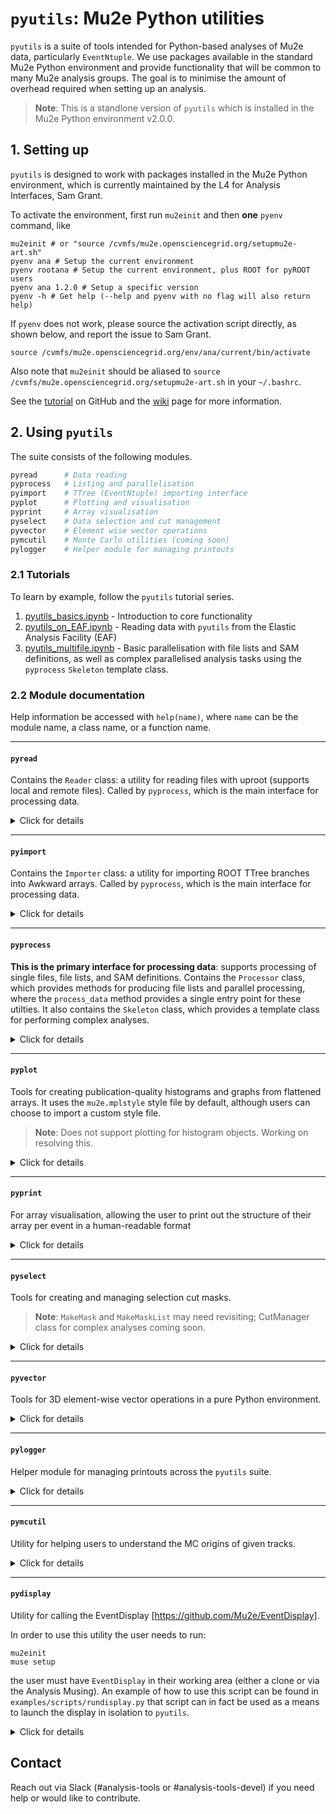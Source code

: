 # `pyutils`: Mu2e Python utilities

`pyutils` is a suite of tools intended for Python-based analyses of Mu2e data, particularly `EventNtuple`. We use packages available in the standard Mu2e Python environment and provide functionality that will be common to many Mu2e analysis groups. The goal is to minimise the amount of overhead required when setting up an analysis.  

>**Note**: This is a standlone version of `pyutils` which is installed in the Mu2e Python environment v2.0.0. 

## 1. Setting up 

`pyutils` is designed to work with packages installed in the Mu2e Python environment, which is currently maintained by the L4 for Analysis Interfaces, Sam Grant.

To activate the environment, first run `mu2einit` and then **one** `pyenv` command, like

```
mu2einit # or "source /cvmfs/mu2e.opensciencegrid.org/setupmu2e-art.sh"
pyenv ana # Setup the current environment
pyenv rootana # Setup the current environment, plus ROOT for pyROOT users 
pyenv ana 1.2.0 # Setup a specific version
pyenv -h # Get help (--help and pyenv with no flag will also return help)
```

If `pyenv` does not work, please source the activation script directly, as shown below, and report the issue to Sam Grant.

```
source /cvmfs/mu2e.opensciencegrid.org/env/ana/current/bin/activate
```

Also note that `mu2einit` should be aliased to `source /cvmfs/mu2e.opensciencegrid.org/setupmu2e-art.sh` in your `~/.bashrc`.

See the [tutorial](https://github.com/Mu2e/Tutorial/blob/main/EAF/Docs/06-TheMu2eEnvironment.md) on GitHub and the [wiki](https://mu2ewiki.fnal.gov/wiki/Elastic_Analysis_Facility_(EAF)#The_Mu2e_environment) page for more information.

## 2. Using `pyutils` 

The suite consists of the following modules.
```python
pyread      # Data reading 
pyprocess   # Listing and parallelisation 
pyimport    # TTree (EventNtuple) importing interface 
pyplot      # Plotting and visualisation 
pyprint     # Array visualisation 
pyselect    # Data selection and cut management 
pyvector    # Element wise wector operations
pymcutil    # Monte Carlo utilities (coming soon)
pylogger    # Helper module for managing printouts
```

### 2.1 Tutorials

To learn by example, follow the `pyutils` tutorial series.

1. [pyutils_basics.ipynb](examples/notebooks/pyutils_basics.ipynb) - Introduction to core functionality
1. [pyutils_on_EAF.ipynb](examples/notebooks/pyutils_on_EAF.ipynb) - Reading data with `pyutils` from the Elastic Analysis Facility (EAF) 
1. [pyutils_multifile.ipynb](examples/notebooks/pyutils_multifile.ipynb) - Basic parallelisation with file lists and SAM definitions, as well as complex parallelised analysis tasks using the `pyprocess` `Skeleton` template class.


### 2.2 Module documentation 

Help information be accessed with `help(name)`, where `name` can be the module name, a class name, or a function name. 

---

#### `pyread` 

Contains the `Reader` class: a utility for reading files with uproot (supports local and remote files). Called by `pyprocess`, which is the main interface for processing data.

<details>
<summary>Click for details</summary>
    
```
NAME
    pyread

CLASSES
    builtins.object
        Reader

    class Reader(builtins.object)
     |  Reader(use_remote=False, location='tape', schema='root', verbosity=1)
     |
     |  Unified interface for accessing files, either locally or remotely
     |
     |  Methods defined here:
     |
     |  __init__(self, use_remote=False, location='tape', schema='root', verbosity=1)
     |      Initialise the reader
     |
     |      Args:
     |          use_remote (bool, opt): Whether to use remote access methods
     |          location (str, opt): File location for remote files: tape (default), disk, scratch, nersc
     |          schema (str, opt): Schema for remote file path: root (default), http, path , dcap, samFile
     |          verbosity (int, opt): Level of output detail (0: errors only, 1: info & warnings, 2: max)
     |
     |  read_file(self, file_path)
     |      Read a file using the appropriate method
     |
     |      Args:
     |          file_path: Path to the file
     |
     |      Returns:
     |          Uproot file object
     |
     |  ----------------------------------------------------------------------

```
</details>

---

#### `pyimport`

Contains the `Importer` class: a utility for importing ROOT TTree branches into Awkward arrays. Called by `pyprocess`, which is the main interface for processing data.

<details>
<summary>Click for details</summary>

```
NAME
    pyimport

CLASSES
    builtins.object
        Importer

    class Importer(builtins.object)
     |  Importer(file_name, branches, dir_name='EventNtuple', tree_name='ntuple', use_remote=False, location='tape', schema='root', verbosity=1)
     |
     |  Utility class for importing branches from ROOT TTree files
     |
     |  Intended to used via by the pyprocess Processor class
     |
     |  Methods defined here:
     |
     |  __init__(self, file_name, branches, dir_name='EventNtuple', tree_name='ntuple', use_remote=False, location='tape', schema='root', verbosity=1)
     |      Initialise the importer
     |
     |      Args:
     |          file_name: Name of the file
     |          branches: Flat list or grouped dict of branches to import
     |          dir_name: Ntuple directory in file
     |          tree_name: Ntuple name in file directory
     |          use_remote: Flag for reading remote files
     |          location: Remote files only. File location: tape (default), disk, scratch, nersc
     |          schema: Remote files only. Schema used when writing the URL: root (default), http, path, dcap, samFile
     |          verbosity: Print detail level (0: minimal, 1: medium, 2: maximum)
     |
     |  import_branches(self)
     |      Internal function to open ROOT file and import specified branches
     |
     |      Returns:
     |          Awkward array with imported data
     |
     |  ----------------------------------------------------------------------
```

</details>

---

#### `pyprocess`

**This is the primary interface for processing data**: supports processing of single files, file lists, and SAM definitions. Contains the `Processor` class, which provides methods for producing file lists and parallel processing, where the `process_data` method provides a single entry point for these utilties. It also contains the `Skeleton` class, which provides a template class for performing complex analyses.

<details>
<summary>Click for details</summary>

```
NAME
    pyprocess

CLASSES
    builtins.object
        Processor
        Skeleton

    class Processor(builtins.object)
     |  Processor(dir_name='EventNtuple', tree_name='ntuple', use_remote=False, location='tape', schema='root', verbosity=1)
     |
     |  Interface for processing files or datasets
     |
     |  Methods defined here:
     |
     |  __init__(self, dir_name='EventNtuple', tree_name='ntuple', use_remote=False, location='tape', schema='root', verbosity=1)
     |      Initialise the processor
     |
     |      Args:
     |          dir_name (str, opt): Ntuple directory in file
     |          tree_name (str, opt): Ntuple name in file directory
     |          use_remote (bool, opt): Flag for reading remote files
     |          location (str, opt): Remote files only. File location: tape (default), disk, scratch, nersc
     |          schema (str, opt): Remote files only. Schema used when writing the URL: root (default), http, path, dcap, samFile
     |          verbosity (int, opt): Level of output detail (0: errors only, 1: info, warnings, 2: max)
     |
     |  get_file_list(self, defname=None, file_list_path=None)
     |      Utility to get a list of files from a SAM definition OR a text file
     |
     |      Args:
     |          defname: SAM definition name
     |          file_list_path: Path to a plain text file containing file paths
     |
     |      Returns:
     |          List of file paths
     |
     |  process_data(self, file_name=None, file_list_path=None, defname=None, branches=None, max_workers=None, custom_process_func=None, use_processes=False)
     |      Process the data
     |
     |      Args:
     |          file_name: File name
     |          defname: SAM definition name
     |          file_list_path: Path to file list
     |          branches: Flat list or grouped dict of branches to import
     |          max_workers: Maximum number of parallel workers
     |          custom_process_func: Optional custom processing function for each file
     |          use_processes: Whether to use processes rather than threads
     |
     |      Returns:
     |          - If custom_process_func is None: a concatenated awkward array with imported data from all files
     |          - If custom_process_func is not None: a list of outputs from the custom process
     |
     |  ----------------------------------------------------------------------

    class Skeleton(builtins.object)
     |  Skeleton(verbosity=1)
     |
     |  Template class for creating a custom analysis processor
     |
     |  This template demonstrates how to create a class to run
     |  custom analysis jobs with the Processor framework
     |
     |  To use this skeleton:
     |  1. Either initilaise the entire class or pass it as an argument to your Processor class
     |  2. Customize the __init__ method with your configuration
     |  3. Implement your processing logic in the process method
     |  4. Add any additional helper methods you need
     |  5. Override methods as needed
     |
     |  Methods defined here:
     |
     |  __init__(self, verbosity=1)
     |      Initialise your file processor with configuration parameters
     |
     |      Customise this method to include parameters specific to your analysis.
     |
     |      Args:
     |          verbosity (int, opt): Level of output detail (0: errors only, 1: info, 2: debug, 3: max)
     |
     |  execute(self)
     |      Run the processor on the configured files
     |
     |      Returns:
     |          Combined results from all processed files
     |
     |  process_file(self, file_name)
     |      Process a single file
     |
     |      This is the core method that will be called for each file.
     |      Implement your file processing logic here.
     |
     |      Args:
     |          file_name: Name of the file to process
     |
     |      Returns:
     |          Any data structure representing the processed result
     |
     |  process_results(self)
     |      Run post processing on the results list
     |
     |  ----------------------------------------------------------------------q
```

</details>

---

#### `pyplot`

Tools for creating publication-quality histograms and graphs from flattened arrays. It uses the `mu2e.mplstyle` style file by default, although users can choose to import a custom style file.

>**Note**: Does not support plotting for histogram objects. Working on resolving this.

<details>
<summary>Click for details</summary>

```
     |  Methods defined here:
     |
     |  __init__(self, style_path=None, verbosity=1)
     |      Initialise the Plot class.
     |
     |      Args:
     |          style_path (str, opt): Path to matplotlib style file. (Default: Mu2e style)
     |          verbosity (int, opt): Level of output detail (0: errors only, 1: info & warnings, 2: max)
     |
     |  get_stats(self, array, xmin, xmax)
     |      Calculate 'stat box' statistics from a 1D array.
     |
     |      Args:
     |        array (np.ndarray): Input array
     |        xmin (float): Minimum x-axis value
     |        xmax (float): Maximum x-axis value
     |
     |      Returns:
     |        tuple: (n_entries, mean, mean_err, std_dev, std_dev_err, underflows, overflows)
     |
     |  plot_1D(self, array, nbins=100, xmin=-1.0, xmax=1.0, weights=None, title=None, xlabel=None, ylabel=None, col='black', leg_pos='best', out_path=None, dpi=300, log_x=False, log_y=False, norm_by_area=False, under_over=False, stat_box=True, stat_box_errors=False, error_bars=False, ax=None, show=True)
     |      Create a 1D histogram from an array of values.
     |
     |      Args:
     |        array (np.ndarray): Input data array
     |        weights (np.ndarray, optional): Weights for each value
     |        nbins (int, optional): Number of bins. Defaults to 100
     |        xmin (float, optional): Minimum x-axis value. Defaults to -1.0
     |        xmax (float, optional): Maximum x-axis value. Defaults to 1.0
     |        title (str, optional): Plot title
     |        xlabel (str, optional): X-axis label
     |        ylabel (str, optional): Y-axis label
     |        col (str, optional): Histogram color. Defaults to 'black'
     |        leg_pos (str, optional): Legend position. Defaults to 'best'
     |        out_path (str, optional): Path to save the plot
     |        dpi (int, optional): DPI for saved plot. Defaults to 300
     |        log_x (bool, optional): Use log scale for x-axis. Defaults to False
     |        log_y (bool, optional): Use log scale for y-axis. Defaults to False
     |        under_over (bool, optional): Show overflow/underflow stats. Defaults to False
     |        stat_box (bool, optional): Show statistics box. Defaults to True
     |        stat_box_errors (bool, optional): Show errors in stats box. Defaults to False
     |        error_bars (bool, optional): Show error bars on bins. Defaults to False
     |        ax (plt.Axes, optional): External custom axes
     |        show (bool, optional): Display the plot, defaults to True
     |
     |      Raises:
     |        ValueError: If array is empty or None
     |
     |  plot_1D_overlay(self, hists_dict, weights=None, nbins=100, xmin=-1.0, xmax=1.0, title=None, xlabel=None, ylabel=None, out_path=None, dpi=300, leg_pos='best', log_x=False, log_y=False, norm_by_area=False, ax=None, show=True)
     |      Overlay multiple 1D histograms from a dictionary of arrays.
     |
     |      Args:
     |          hists_dict (Dict[str, np.ndarray]): Dictionary mapping labels to arrays
     |          weights (List[np.ndarray], optional): List of weight arrays for each histogram
     |          nbins (int, optional): Number of bins. Defaults to 100
     |          xmin (float, optional): Minimum x-axis value. Defaults to -1.0
     |          xmax (float, optional): Maximum x-axis value. Defaults to 1.0
     |          title (str, optional): Plot title
     |          xlabel (str, optional): X-axis label
     |          ylabel (str, optional): Y-axis label
     |          out_path (str, optional): Path to save the plot
     |          dpi (int, optional): DPI for saved plot. Defaults to 300
     |          leg_pos (str, optional): Legend position. Defaults to 'best'
     |          log_x (bool, optional): Use log scale for x-axis. Defaults to False
     |          log_y (bool, optional): Use log scale for y-axis. Defaults to False
     |          ax (plt.Axes, optional): External custom axes.
     |          show (bool, optional): Display the plot. Defaults to True
     |
     |      Raises:
     |          ValueError: If hists_dict is empty or None
     |          ValueError: If weights length doesn't match number of histograms
     |
     |  plot_2D(self, x, y, weights=None, nbins_x=100, xmin=-1.0, xmax=1.0, nbins_y=100, ymin=-1.0, ymax=1.0, title=None, xlabel=None, ylabel=None, zlabel=None, out_path=None, cmap='inferno', dpi=300, log_x=False, log_y=False, log_z=False, colorbar=True, ax=None, show=True)
     |      Plot a 2D histogram from two arrays of the same length.
     |
     |      Args:
     |          x (np.ndarray): Array of x-values
     |          y (np.ndarray): Array of y-values
     |          weights (np.ndarray, optional): Optional weights for each point
     |          nbins_x (int): Number of bins in x. Defaults to 100
     |          xmin (float): Minimum x value. Defaults to -1.0
     |          xmax (float): Maximum x value. Defaults to 1.0
     |          nbins_y (int): Number of bins in y. Defaults to 100
     |          ymin (float): Minimum y value. Defaults to -1.0
     |          ymax (float): Maximum y value. Defaults to 1.0
     |          title (str, optional): Plot title
     |          xlabel (str, optional): X-axis label
     |          ylabel (str, optional): Y-axis label
     |          zlabel (str, optional): Colorbar label
     |          out_path (str, optional): Path to save the plot
     |          cmap (str): Matplotlib colormap name. Defaults to 'inferno'
     |          dpi (int): DPI for saved plot. Defaults to 300
     |          log_x (bool): Use log scale for x-axis
     |          log_y (bool): Use log scale for y-axis
     |          log_z (bool): Use log scale for color values
     |          cbar (bool): Whether to show colorbar. Defaults to True
     |          ax (plt.Axes, optional): External custom axes.
     |          show (bool): show (bool, optional): Display the plot. Defaults to True
     |
     |      Raises:
     |          ValueError: If input arrays are empty or different lengths
     |
     |  plot_graph(self, x, y, xerr=None, yerr=None, title=None, xlabel=None, ylabel=None, xmin=None, xmax=None, ymin=None, ymax=None, col='black', linestyle='None', out_path=None, dpi=300, log_x=False, log_y=False, ax=None, show=True)
     |      Plot a scatter graph with optional error bars.
     |
     |      Args:
     |        x (np.ndarray): Array of x-values
     |        y (np.ndarray): Array of y-values
     |        xerr (np.ndarray, optional): X error bars
     |        yerr (np.ndarray, optional): Y error bars
     |        title (str, optional): Plot title
     |        xlabel (str, optional): X-axis label
     |        ylabel (str, optional): Y-axis label
     |        xmin (float, optional): Minimum x value
     |        xmax (float, optional): Maximum x value
     |        ymin (float, optional): Minimum y value
     |        ymax (float, optional): Maximum y value
     |        color (str): Marker and error bar color, defaults to 'black'
     |        linestyle (str): Style for connecting lines, defaults to 'None'
     |        out_path (str, optional): Path to save the plot
     |        dpi (int): DPI for saved plot. Defaults to 300
     |        log_x (bool): Use log scale for x-axis, defaults to False
     |        log_y (bool): Use log scale for y-axis, defaults to False
     |        ax (plt.Axes, optional): Optional matplotlib axes to plot on
     |        show (bool): Whether to display plot, defaults to True
     |
     |      Raises:
     |        ValueError: If input arrays have different lengths
     |
     |  plot_graph_overlay(self, graphs, title=None, xlabel=None, ylabel=None, xmin=None, xmax=None, ymin=None, ymax=None, legend_position='best', linestyle='None', out_path=None, log_x=False, log_y=False, dpi=300, ax=None, show=True)
     |      Overlay multiple scatter graphs with optional error bars.
     |
     |      Args:
     |        graphs (dict): Dictionary of graphs to plot, where each graph is a dictionary:
     |          {
     |            'label1': {
     |              'x': x_array,
     |              'y': y_array,
     |              'xerr': xerr_array,  # optional
     |              'yerr': yerr_array   # optional
     |            },
     |            'label2': {...}
     |          }
     |        title (str, optional): Plot title
     |        xlabel (str, optional): X-axis label
     |        ylabel (str, optional): Y-axis label
     |        xmin (float, optional): Minimum x value
     |        xmax (float, optional): Maximum x value
     |        ymin (float, optional): Minimum y value
     |        ymax (float, optional): Maximum y value
     |        leg_pos (str): Position of legend. Defaults to 'best'
     |        linestyle (str): Style for connecting lines. Defaults to 'None'
     |        out_path (str, optional): Path to save plot
     |        log_x (bool): Use log scale for x-axis, defaults to False
     |        log_y (bool): Use log scale for y-axis, defaults to False
     |        dpi (int): DPI for saved plot, defaults to 300
     |        ax (plt.Axes, optional): Optional matplotlib axes to plot on
     |        show (bool): Whether to display plot. Defaults to True
     |
     |      Raises:
     |          ValueError: If any graph data is malformed or arrays have different lengths
     |
     |  round_to_sig_fig(self, val, sf)
     |      Round a value to a specified number of significant figures.
     |
     |      Args:
     |          val (float): Value to round
     |          sf (int): Number of significant figures
     |
     |      Returns:
     |          float: Rounded value
     |
     |      Note:
     |          Returns original value for 0 or NaN inputs
     |
     |  ----------------------------------------------------------------------
```

</details>

---

#### `pyprint`

For array visualisation, allowing the user to print out the structure of their array per event in a human-readable format

<details>
<summary>Click for details</summary>
    
```
NAME
    pyprint

CLASSES
    builtins.object
        Print

    class Print(builtins.object)
     |  Print(verbose=False, precision=1)
     |
     |  Utility class for printing structured event data in a human-readable format.
     |
     |  This class provides methods to print individual events or multiple events from
     |  an Awkward array, handling nested fields and subfields recursively.
     |
     |  Methods defined here:
     |
     |  __init__(self, verbose=False, precision=1)
     |      Initialise Print
     |
     |      Args:
     |          verbose (bool, optional): Print full arrays without truncation. Defaults to False.
     |          precision (int, optional): Specifiy the number of decimal points when using verbose option. Defaults to 1.
     |
     |  print_event(self, event, prefix='')
     |      Print a single event in human-readable format, including all fields and subfields.
     |
     |      Args:
     |        event (awkward.Array): Event to print, containing fields and possibly subfields
     |        prefix (str, optional): Prefix to prepend to field names. Used for nested fields. Defaults to empty string.
     |
     |      Note:
     |        Recursively handles nested fields, e.g. field.subfield.value
     |
     |  print_n_events(self, array, n_events=1)
     |      Print the first n events from an array in human-readable format.
     |
     |      Args:
     |        array_ (awkward.Array): Array of events to print
     |        n (int, optional): Number of events to print. Defaults to 1.
     |
     |      Note:
     |        Prints a separator line between events for better readability.
     |        Events are numbered starting from 1.
     |
     |      Example:
     |        >>> printer = Print()
     |        >>> printer.PrintNEvents(events, n_events=2)
     |
     |        ---> Printing 2 event(s)...
     |
     |        -------------------------------------------------------------------------------------
     |        field1: value
     |        field2.subfield1: value
     |        -------------------------------------------------------------------------------------
     |
     |        -------------------------------------------------------------------------------------
     |        field1: value
     |        field2.subfield1: value
     |        -------------------------------------------------------------------------------------
     |
     |  ----------------------------------------------------------------------
```

</details>

---

#### `pyselect`

Tools for creating and managing selection cut masks. 

>**Note**: `MakeMask` and `MakeMaskList` may need revisiting; CutManager class for complex analyses coming soon. 

<details>
<summary>Click for details</summary>

```
NAME
    pyselect

CLASSES
    builtins.object
        Select

    class Select(builtins.object)
     |  Select(verbosity=1)
     |
     |  Class for standard selection cuts with EventNtuple data in Awkward format
     |
     |  Methods defined here:
     |
     |  MakeMask(self, branch, treename, leaf, eql, v1, v2=None)
     |      makes a mask for the chosen branch/leaf v1 = min, v2 = max, use eql if you want it == v1
     |
     |  MakeMaskList(self, branch, treenames, leaves, eqs, v1s, v2s)
     |      makes a mask for the chosen branch/leaf v1 = min, v2 = max, use eql if you want it == v1
     |
     |  __init__(self, verbosity=1)
     |      Initialise the selector
     |
     |      Args:
     |          verbosity (int, optional): Print detail level (0: minimal, 1: medium, 2: maximum). Defaults to 1.
     |
     |  hasTrkCrvCoincs(self, trks, ntuple, tmax)
     |      simple function to remove anything close to a crv coinc
     |
     |  has_n_hits(self, data, n_hits)
     |      Return boolean array for tracks with hits above a specified value
     |
     |      Hits in this context is nactive planes
     |
     |      Args:
     |          data (awkward.Array): Input array containing the trk.nactive branch
     |          n_hits (int): The minimum number of track hits (nactive)
     |
     |  is_downstream(self, data, branch_name='trksegs')
     |      Return boolean array for upstream track segments
     |
     |      Args:
     |          data (awkward.Array): Input array containing the segments branch
     |          branch_name (str, optional): Name of the segments branch for backwards compatibility. Defaults to 'trksegs'
     |
     |  is_electron(self, data)
     |      Return boolean array for electron tracks which can be used as a mask
     |
     |      Args:
     |          data (awkward.Array): Input array containing the "trk" branch
     |
     |  is_mu_minus(self, data)
     |      Return boolean array for negative muon tracks which can be used as a mask
     |
     |      Args:
     |          data (awkward.Array): Input array containing the "trk" branch
     |
     |  is_mu_plus(self, data)
     |      Return boolean array for positive muon tracks which can be used as a mask
     |
     |      Args:
     |          data (awkward.Array): Input array containing the "trk" branch
     |
     |  is_particle(self, data, particle)
     |      Return boolean array for tracks of a specific particle type which can be used as a mask
     |
     |      Args:
     |          data (awkward.Array): Input array containing the "trk" branch
     |          particle (string): particle type, 'e-', 'e+', 'mu-', or 'mu+'
     |
     |  is_positron(self, data)
     |      Return boolean array for positron tracks which can be used as a mask
     |
     |      Args:
     |          data (awkward.Array): Input array containing the "trk" branch
     |
     |  is_reflected(self, data, branch_name='trksegs')
     |      Return boolean array for reflected tracks
     |
     |      Reflected tracks have both upstream and downstream segments at the tracker entrance
     |
     |      Args:
     |          data (awkward.Array): Input array containing segments branch
     |          branch_name (str, optional): Name of the segments branch for backwards compatibility. Defaults to 'trksegs'
     |
     |  is_upstream(self, data, branch_name='trksegs')
     |      Return boolean array for downstream track segments
     |
     |      Args:
     |          data (awkward.Array): Input array containing the segments branch
     |          branch_name (str, optional): Name of the segments branch for backwards compatibility. Defaults to 'trksegs'
     |
     |  select_surface(self, data, sid, sindex=0, branch_name='trksegs')
     |      Return boolean array for track segments intersecting a specific surface
     |
     |      Args:
     |          data (awkward.Array): Input array containing segments branch
     |          sid (int): ID of the intersected surface
     |          sindex (int, optional): Index to the intersected surface (for multi-surface elements). Defaults to 0.
     |          branch_name (str, optional): Name of the segments branch for backwards compatibility. Defaults to 'trksegs'
     |
     |  select_trkqual(self, data, quality)
     |      Return boolean array for tracks above a specified quality
     |
     |      Args:
     |          data (awkward.Array): Input array containing the trkqual.result branch
     |          quality (float): The numerical output of the MVA
     |
     |  ----------------------------------------------------------------------
```
    
</details>

---

#### `pyvector`

Tools for 3D element-wise vector operations in a pure Python environment. 

<details>
<summary>Click for details</summary>

```
NAME
    pyvector

CLASSES
    builtins.object
        Vector

    class Vector(builtins.object)
     |  Vector(verbosity=1)
     |
     |  Methods for handling vector operations with Awkward arrays
     |
     |  Methods defined here:
     |
     |  __init__(self, verbosity=1)
     |      Initialise Vector
     |
     |      Args:
     |          Print detail level (0: minimal, 1: medium, 2: maximum)
     |
     |  get_mag(self, branch, vector_name)
     |      Return an array of vector magnitudes for specified branch
     |
     |      Args:
     |          branch (awkward.Array): The branch, such as trgsegs or crvcoincs
     |          vector_name: The parameter associated with the vector, such as 'mom' or 'pos'
     |
     |  get_vector(self, branch, vector_name)
     |      Return an array of XYZ vectors for specified branch
     |
     |      Args:
     |          branch (awkward.Array): The branch, such as trgsegs or crvcoincs
     |          vector_name: The parameter associated with the vector, such as 'mom' or 'pos'
     |
     |  ----------------------------------------------------------------------
```

</details>

---

#### `pylogger`

Helper module for managing printouts across the `pyutils` suite.


<details>
<summary>Click for details</summary>

    
```
NAME
    pylogger

CLASSES
    builtins.object
        Logger

    class Logger(builtins.object)
     |  Logger(verbosity=1, print_prefix='[pylogger]')
     |
     |  Helper class for consistent logging with emoji indicators
     |
     |  Methods defined here:
     |
     |  __init__(self, verbosity=1, print_prefix='[pylogger]')
     |      Initialize the Logger
     |
     |      Args:
     |          verbosity (int, opt): Level of output detail (0: errors only, 1: info, 2: max)
     |          print_prefix (str, opt): Prefix for printouts, e.g. "[pyprocess]"
     |
     |  log(self, message, level_name=None)
     |      Print a message based on verbosity level
     |
     |      Args:
     |          message (str): The message to print
     |          level (str, optional): Level name (error, info, success, warning, debug, max)
     |
     |  ----------------------------------------------------------------------
```

</details>

---

#### `pymcutil`

Utility for helping users to understand the MC origins of given tracks.


<details>
<summary>Click for details</summary>

```
class MC(builtins.object)
     |  pymcutil(verbosity=1, print_prefix='[pymcutil]')
     |
     |  To help identify true origin of an event
     |
     |  Methods defined here:
     |
     |  __init__(self, verbosity=1, print_prefix='[pylogger]')
     |      Initialize the mcutil
     |
     |      Args:
     |          particle_count_return : array of primary particle start codes (from trkmcsim)
     |          print_prefix (str, opt): Prefix for printouts, e.g. "[pyprocess]"
     |
     |  count_particle_types(self, data)
     |      looks at the 'trkmcsim' field of the data list and finds start code.
     |      Assumes 1 primary per event, gives -2 code to anything else
     |
     |      Returns:
     |          particle_count_return : list of primary codes associated with input data 1 per event
     |
     |  ----------------------------------------------------------------------
  
```

</details>

---

#### `pydisplay`

Utility for calling the EventDisplay [https://github.com/Mu2e/EventDisplay].

In order to use this utility the user needs to run:

```
mu2einit
muse setup
```

the user must have `EventDisplay` in their working area (either a clone or via the Analysis Musing). An example of how to use this script can be found in `examples/scripts/rundisplay.py` that script can in fact be used as a means to launch the display in isolation to `pyutils`.


<details>
<summary>Click for details</summary>


```
class Display:
    """
    Class for executing the EventDisplay
    
    Note:
      For this to work:
      * mu2einit
      * muse setup
      * assumes local copy of EventDisplay via clone or musing
    """
    def __init__(self, verbosity=1):
      # Start logger
      self.logger = Logger( 
          print_prefix = "[pydisplay]", 
          verbosity = verbosity
      )
    
    def pick_event(self, dataset, run, subrun, event):
      """ use pickEvent tool to extract event, run, subrun from given data set """
      result = subprocess.run(['pickEvent', '-e','-v',str(dataset),' ',str(run)+'/'+str(subrun)+'/'+str(event)], capture_output=True, text=True)
      print(result.stdout)
    
    def launch_display(self, dataset, run, subrun, event):
      """ launches the mu2e event display 
      """
      launch_display = subprocess.run(['mu2e','-c','EventDisplay/examples/nominal_example.fcl', str(dataset)+'_'+str(run)+'_'+str(subrun)+'_'+str(event)+'.art'], capture_output=True, text=True)
      print(launch_display.stdout)
```
</details>

## Contact

Reach out via Slack (#analysis-tools or #analysis-tools-devel) if you need help or would like to contribute.
